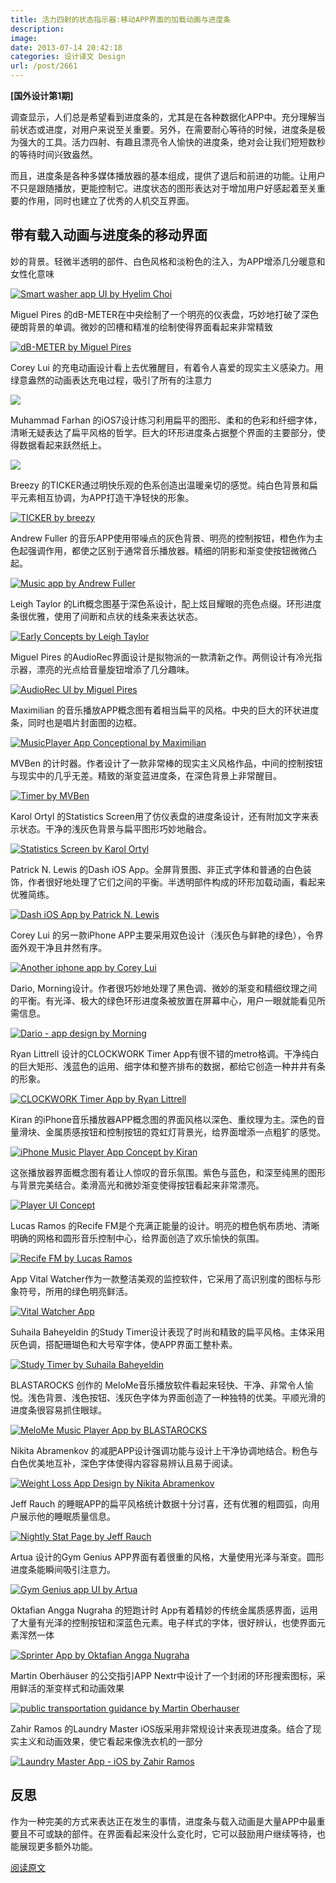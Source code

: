 ```yaml
---
title: 活力四射的状态指示器:移动APP界面的加载动画与进度条
description: 
image: 
date: 2013-07-14 20:42:18
categories: 设计译文 Design
url: /post/2661
---
```


**[国外设计第1期]**

调查显示，人们总是希望看到进度条的，尤其是在各种数据化APP中。充分理解当前状态或进度，对用户来说至关重要。另外，在需要耐心等待的时候，进度条是极为强大的工具。活力四射、有趣且漂亮令人愉快的进度条，绝对会让我们短短数秒的等待时间兴致盎然。

而且，进度条是各种多媒体播放器的基本组成，提供了退后和前进的功能。让用户不只是跟随播放，更能控制它。进度状态的图形表达对于增加用户好感起着至关重要的作用，同时也建立了优秀的人机交互界面。

## 带有载入动画与进度条的移动界面

妙的背景。轻微半透明的部件、白色风格和淡粉色的注入，为APP增添几分暖意和女性化意味

[![Smart washer app UI by Hyelim Choi](http://designmodo.com/wp-content/uploads/2013/07/Smart-washer-app-UI-by-Hyelim-Choi1.jpg)](http://www.behance.net/gallery/Smart-washer-app-UI/9359203)

Miguel Pires 的dB-METER在中央绘制了一个明亮的仪表盘，巧妙地打破了深色硬朗背景的单调。微妙的凹槽和精准的绘制使得界面看起来非常精致

[![dB-METER by Miguel Pires](http://designmodo.com/wp-content/uploads/2013/07/dB-METER-by-Miguel-Pires.jpg)](http://www.behance.net/gallery/dB-METER/8915687)

Corey Lui 的充电动画设计看上去优雅醒目，有着令人喜爱的现实主义感染力。用绿意盎然的动画表达充电过程，吸引了所有的注意力

[![](http://designmodo.com/wp-content/uploads/2013/07/Charging-Animation-by-Corey-Lui.jpg)](http://dribbble.com/shots/1069484-Charging-Animation)

Muhammad Farhan 的iOS7设计练习利用扁平的图形、柔和的色彩和纤细字体，清晰无疑表达了扁平风格的哲学。巨大的环形进度条占据整个界面的主要部分，使得数据看起来跃然纸上。

[![](http://designmodo.com/wp-content/uploads/2013/07/ios7-design-practice-by-Muhammad-Farhan.jpg)](http://dribbble.com/shots/1112808-ios7-design-practice)

Breezy 的TICKER通过明快乐观的色系创造出温暖亲切的感觉。纯白色背景和扁平元素相互协调，为APP打造干净轻快的形象。

[![TICKER by breezy](http://designmodo.com/wp-content/uploads/2013/07/TICKER-by-breezy.jpg)](http://www.behance.net/gallery/TICKER/9225263)

Andrew Fuller 的音乐APP使用带噪点的灰色背景、明亮的控制按钮，橙色作为主色起强调作用，都使之区别于通常音乐播放器。精细的阴影和渐变使按钮微微凸起。

[![Music app by Andrew Fuller](http://designmodo.com/wp-content/uploads/2013/07/Music-app-by-Andrew-Fuller.jpg)](http://www.behance.net/gallery/Music-Player-app/8255933)

Leigh Taylor 的Lift概念图基于深色系设计，配上炫目耀眼的亮色点缀。环形进度条很优雅，使用了间断和点状的线条来表达状态。

[![Early Concepts by Leigh Taylor](http://designmodo.com/wp-content/uploads/2013/07/Early-Concepts-by-Leigh-Taylor.jpg)](http://www.behance.net/gallery/Lift-Early-Concepts/7236063)

Miguel Pires 的AudioRec界面设计是拟物派的一款清新之作。两侧设计有冷光指示器，漂亮的光点给音量旋钮增添了几分趣味。

[![AudioRec UI by Miguel Pires](http://designmodo.com/wp-content/uploads/2013/07/AudioRec-UI-by-Miguel-Pires.jpg)](http://www.behance.net/gallery/AudioRec-UI/8948903)

Maximilian 的音乐播放APP概念图有着相当扁平的风格。中央的巨大的环状进度条，同时也是唱片封面图的边框。

[![MusicPlayer App Conceptional by Maximilian](http://designmodo.com/wp-content/uploads/2013/07/MusicPlayer-App-Conceptional-by-Maximilian.jpg)](http://www.behance.net/gallery/Musicplayer-App-Conceptional/8387015)

MVBen 的计时器。作者设计了一款非常棒的现实主义风格作品，中间的控制按钮与现实中的几乎无差。精致的渐变蓝进度条，在深色背景上非常醒目。

[![Timer by MVBen](http://designmodo.com/wp-content/uploads/2013/07/Timer-by-MVBen.jpg)](http://dribbble.com/shots/1109874-Timer)

Karol Ortyl 的Statistics Screen用了仿仪表盘的进度条设计，还有附加文字来表示状态。干净的浅灰色背景与扁平图形巧妙地融合。

[![Statistics Screen by Karol Ortyl](http://designmodo.com/wp-content/uploads/2013/07/Statistics-Screen-by-Karol-Ortyl.jpg)](http://dribbble.com/shots/1089096-Statistics-Screen)

Patrick N. Lewis 的Dash iOS App。全屏背景图、非正式字体和普通的白色装饰，作者很好地处理了它们之间的平衡。半透明部件构成的环形加载动画，看起来优雅简练。

[![Dash iOS App by Patrick N. Lewis](http://designmodo.com/wp-content/uploads/2013/07/Dash-iOS-App-by-Patrick-N.-Lewis.jpg)](http://dribbble.com/shots/1086942-Dash-iOS-App)

Corey Lui 的另一款iPhone APP主要采用双色设计（浅灰色与鲜艳的绿色），令界面外观干净且井然有序。

[![Another iphone app by Corey Lui](http://designmodo.com/wp-content/uploads/2013/07/Another-iphone-app-by-Corey-Lui.jpg)](http://dribbble.com/shots/1083117-Another-iphone-app)

Dario, Morning设计。作者很巧妙地处理了黑色调、微妙的渐变和精细纹理之间的平衡。有光泽、极大的绿色环形进度条被放置在屏幕中心，用户一眼就能看见所需信息。

[![Dario - app design by Morning](http://designmodo.com/wp-content/uploads/2013/07/Dario-app-design-by-Morning.jpg)](http://www.behance.net/gallery/Dario-app-design/9243971)

Ryan Littrell 设计的CLOCKWORK Timer App有很不错的metro格调。干净纯白的巨大矩形、浅蓝色的运用、细字体和整齐排布的数据，都给它创造一种井井有条的形象。

[![CLOCKWORK Timer App by Ryan Littrell](http://designmodo.com/wp-content/uploads/2013/07/CLOCKWORK-Timer-App-by-Ryan-Littrell.jpg)](http://www.behance.net/gallery/CLOCKWORK-Timer-App/7882085)

Kiran 的iPhone音乐播放器APP概念图的界面风格以深色、重纹理为主。深色的音量滑块、金属质感按钮和控制按钮的霓虹灯背景光，给界面增添一点粗犷的感觉。

[![iPhone Music Player App Concept by Kiran](http://designmodo.com/wp-content/uploads/2013/07/iPhone-Music-Player-App-Concept-by-Kiran.jpg)](http://www.behance.net/gallery/iPhone-Music-Player-App-Concept/5627861)

这张播放器界面概念图有着让人惊叹的音乐氛围。紫色与蓝色，和深至纯黑的图形与背景完美结合。柔滑高光和微妙渐变使得按钮看起来非常漂亮。

[![Player UI Concept](http://designmodo.com/wp-content/uploads/2013/07/Player-UI-Concept.jpg)](http://www.behance.net/gallery/Player-UI-Concept/8214247)

Lucas Ramos 的Recife FM是个充满正能量的设计。明亮的橙色帆布质地、清晰明确的网格和圆形音乐控制中心，给界面创造了欢乐愉快的氛围。

[![Recife FM by Lucas Ramos](http://designmodo.com/wp-content/uploads/2013/07/Recife-FM-by-Lucas-Ramos.jpg)](http://www.behance.net/gallery/Recife-FM/6116297)

App Vital Watcher作为一款整洁美观的监控软件，它采用了高识别度的图标与形象符号，所用的绿色明亮鲜活。

[![Vital Watcher App](http://designmodo.com/wp-content/uploads/2013/07/Vital-Watcher-App.jpg)](http://www.behance.net/gallery/Vital-Watcher-App/9385141)

Suhaila Baheyeldin 的Study Timer设计表现了时尚和精致的扁平风格。主体采用灰色调，搭配珊瑚色和大号窄字体，使APP界面工整朴素。

[![Study Timer by Suhaila Baheyeldin](http://designmodo.com/wp-content/uploads/2013/07/Study-Timer-by-Suhaila-Baheyeldin.jpg)](http://www.behance.net/gallery/Study-Timer/9053999)

BLASTAROCKS 创作的 MeloMe音乐播放软件看起来轻快、干净、非常令人愉悦。浅色背景、浅色按钮、浅灰色字体为界面创造了一种独特的优美。平顺光滑的进度条很容易抓住眼球。

[![MeloMe Music Player App by BLASTAROCKS](http://designmodo.com/wp-content/uploads/2013/07/MeloMe-Music-Player-App-by-BLASTAROCKS.jpg)](http://www.behance.net/gallery/MeloMe-Music-Player-App/5730235)

Nikita Abramenkov 的减肥APP设计强调功能与设计上干净协调地结合。粉色与白色优美地互补，深色字体使得内容容易辨认且易于阅读。

[![Weight Loss App Design by Nikita Abramenkov](http://designmodo.com/wp-content/uploads/2013/07/Weight-Loss-App-Design-by-Nikita-Abramenkov.jpg)](http://dribbble.com/shots/1103074-Weight-Loss-App-Design)

Jeff Rauch 的睡眠APP的扁平风格统计数据十分讨喜，还有优雅的粗圆弧，向用户展示他的睡眠质量信息。

[![Nightly Stat Page by Jeff Rauch](http://designmodo.com/wp-content/uploads/2013/07/Nightly-Stat-Page-by-Jeff-Rauch.jpg)](http://dribbble.com/shots/1099709-Sleeply-App-Nightly-Stat-Page)

Artua 设计的Gym Genius APP界面有着很重的风格，大量使用光泽与渐变。圆形进度条能瞬间吸引注意力。

[![Gym Genius app UI by Artua](http://designmodo.com/wp-content/uploads/2013/07/Gym-Genius-app-UI-by-Artua.jpg)](http://dribbble.com/shots/1089631-Gym-Genius-app-UI)

Oktafian Angga Nugraha 的短跑计时 App有着精妙的传统金属质感界面，运用了大量有光泽的控制按钮和深蓝色元素。电子样式的字体，很好辨认，也使界面元素浑然一体

[![Sprinter App by Oktafian Angga Nugraha](http://designmodo.com/wp-content/uploads/2013/07/Sprinter-App-by-Oktafian-Angga-Nugraha.jpg)](http://dribbble.com/shots/1117881-Sprinter-App)

Martin Oberhäuser 的公交指引APP Nextr中设计了一个封闭的环形搜索图标，采用鲜活的渐变样式和动画效果

[![public transportation guidance by Martin Oberhauser](http://designmodo.com/wp-content/uploads/2013/07/public-transportation-guidance-by-Martin-Oberhauser.jpg)](http://www.behance.net/gallery/nextr-app-public-transportation-guidance/7121205)

Zahir Ramos 的Laundry Master iOS版采用非常规设计来表现进度条。结合了现实主义和动画效果，使它看起来像洗衣机的一部分

[![Laundry Master App - iOS by Zahir Ramos](http://designmodo.com/wp-content/uploads/2013/07/Laundry-Master-App-iOS-by-Zahir-Ramos.jpg)](http://www.behance.net/gallery/Laundry-Master-App-iOS/4540475)

## 反思

作为一种完美的方式来表达正在发生的事情，进度条与载入动画是大量APP中最重要且不可或缺的部件。在界面看起来没什么变化时，它可以鼓励用户继续等待，也能展现更多额外功能。

[阅读原文](http://designmodo.com/mobile-app-loading-progress-bars/)